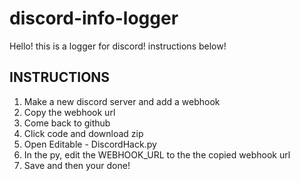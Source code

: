 # discord-info-logger
Hello! this is a logger for discord! instructions below!

INSTRUCTIONS
--------------
1. Make a new discord server and add a webhook
2. Copy the webhook url
3. Come back to github
4. Click code and download zip
5. Open Editable - DiscordHack.py
6. In the py, edit the WEBHOOK_URL to the the copied webhook url
7. Save and then your done!
